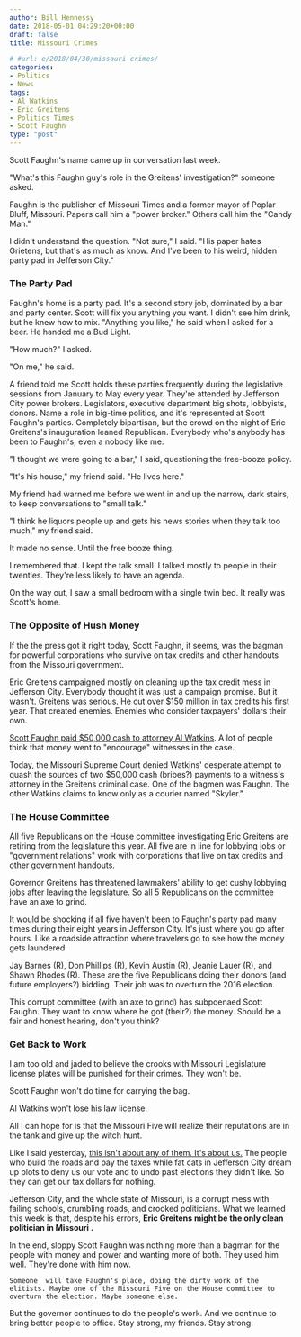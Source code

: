 ```yaml
---
author: Bill Hennessy
date: 2018-05-01 04:29:20+00:00
draft: false
title: Missouri Crimes

# #url: e/2018/04/30/missouri-crimes/
categories:
- Politics
- News
tags:
- Al Watkins
- Eric Greitens
- Politics Times
- Scott Faughn
type: "post"
---
```





Scott Faughn's name came up in conversation last week.







"What's this Faughn guy's role in the Greitens' investigation?" someone asked.







Faughn is the publisher of Missouri Times and a former mayor of Poplar Bluff, Missouri. Papers call him a "power broker." Others call him the "Candy Man."







I didn't understand the question. "Not sure," I said. "His paper hates Grietens, but that's as much as know. And I've been to his weird, hidden party pad in Jefferson City."







### The Party Pad







Faughn's home is a party pad. It's a second story job, dominated by a bar and party center. Scott will fix you anything you want. I didn't see him drink, but he knew how to mix. "Anything you like," he said when I asked for a beer. He handed me a Bud Light.







"How much?" I asked. 







"On me," he said.







A friend told me Scott holds these parties frequently during the legislative sessions from January to May every year. They're attended by Jefferson City power brokers. Legislators, executive department big shots, lobbyists, donors. Name a role in big-time politics, and it's represented at Scott Faughn's parties. Completely bipartisan, but the crowd on the night of Eric Greitens's inauguration leaned Republican. Everybody who's anybody has been to Faughn's, even a nobody like me. 







"I thought we were going to a bar," I said, questioning the free-booze policy.







"It's his house," my friend said. "He lives here." 







My friend had warned me before we went in and up the narrow, dark stairs, to keep conversations to "small talk."







"I think he liquors people up and gets his news stories when they talk too much," my friend said.







It made no sense. Until the free booze thing.







I remembered that. I kept the talk small. I talked mostly to people in their twenties. They're less likely to have an agenda.







On the way out, I saw a small bedroom with a single twin bed. It really was Scott's home.







### The Opposite of Hush Money







If
    the the press got it right today, Scott Faughn, it seems, was the bagman for powerful corporations who survive on tax credits and other handouts from the Missouri government. 







Eric Greitens campaigned mostly on cleaning up the tax credit mess in Jefferson City. Everybody thought it was just a campaign promise. But it wasn't. Greitens was serious. He cut over $150 million in tax credits his first year. That created enemies. Enemies who consider taxpayers' dollars their own.







[Scott Faughn paid $50,000 cash to attorney Al Watkins](https://www.kansascity.com/news/politics-government/article210171479.html). A lot of people think that money went to "encourage" witnesses in the case.







Today, the Missouri Supreme Court denied Watkins' desperate attempt to quash the sources of two $50,000 cash (bribes?) payments to a witness's attorney in the Greitens criminal case. One of the bagmen was Faughn. The other Watkins claims to know only as a courier named "Skyler."







### The House Committee







All five Republicans on the House committee investigating Eric Greitens are retiring from the legislature this year. All five are in line for lobbying jobs or "government relations" work with corporations that live on tax credits and other government handouts.







Governor Greitens has threatened lawmakers' ability to get cushy lobbying jobs after leaving the legislature. So all 5 Republicans on the committee have an
    axe to grind.







It would be shocking if all five haven't been to Faughn's party pad many times during their eight years in Jefferson City. It's just where you go after hours. Like a roadside attraction where travelers go to see how the money gets laundered.







Jay Barnes (R), Don Phillips (R), Kevin Austin (R), Jeanie Lauer (R), and Shawn Rhodes (R). These are the five Republicans doing their donors (and future employers?) bidding. Their job was to overturn the 2016 election.







This corrupt committee (with an
    axe to grind) has subpoenaed Scott Faughn. They want to know where he got (their?) the money. Should be a fair and honest hearing, don't you think?







### Get Back to Work







I am too old and jaded to believe the crooks with Missouri Legislature license plates will be punished for their crimes. They won't be.







Scott Faughn won't do time for carrying the bag.







Al Watkins won't lose his law license. 







All I can hope for is that the Missouri Five will realize their reputations are in the tank and give up the witch hunt. 







Like I said yesterday, [this isn't about any of them. It's about us.](https://hennessysview.com/2018/04/30/hard-advice-for-many-friends/) The people who build the roads and pay the taxes while fat cats in Jefferson City dream up plots to deny us our vote and to undo past elections they didn't like. So they can get our tax dollars for nothing. 







Jefferson City, and the whole state of
    Missouri, is a corrupt mess with failing schools, crumbling roads, and crooked politicians. What we learned this week is that, despite his errors, **Eric Greitens might be the only clean politician in Missouri .**







In the end, sloppy Scott Faughn was nothing more than a bagman for the people with money and power and wanting more of both. They used him well. They're done with him now. 








    Someone  will take Faughn's place, doing the dirty work of the elitists. Maybe one of the Missouri Five on the House committee to overturn the election. Maybe someone else.







But the governor continues to do the people's work. And we continue to bring better people to office. Stay strong, my friends. Stay strong. 




